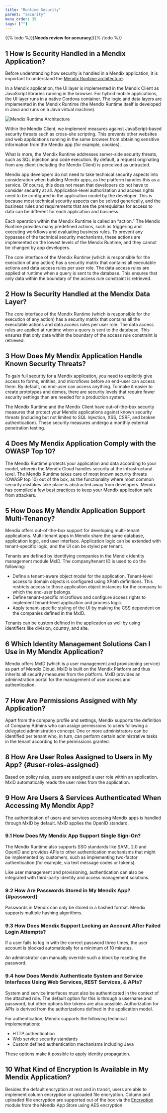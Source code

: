 ```yaml
---
title: "Runtime Security"
parent: "security"
menu_order: 35
tags: [""]
---
```


{{% todo %}}[**Needs review for accuracy**]{{% /todo %}}

## 1 How Is Security Handled in a Mendix Application?

Before understanding how security is handled in a Mendix application, it is important to understand the [Mendix Runtime architecture](architecture-principles#runtime).

In a Mendix application, the UI layer is implemented in the Mendix Client as JavaScript libraries running in the browser. For hybrid mobile applications, the UI layer runs in a native Cordova container. The logic and data layers are implemented in the Mendix Runtime (the Mendix Runtime itself is developed in Java and runs on a Java virtual machine).

![Mendix Runtime Architecture](attachments/figure-1-mendix-runtime-architecture.png)

Within the Mendix Client, we implement measures against JavaScript-based security threats such as cross-site scripting. This prevents other websites and web applications running in the same browser from obtaining sensitive information from the Mendix app (for example, cookies).

What is more, the Mendix Runtime addresses server-side security threats, such as SQL injection and code execution. By default, a request originating from any client (including the Mendix Client) is perceived as untrusted.

Mendix app developers do not need to take technical security aspects into consideration when building Mendix apps, as the platform handles this as a service. Of course, this does not mean that developers do not have to consider security at all. Application-level authorization and access rights need to be configured in the application model by the developer. This is because most technical security aspects can be solved generically, and the business rules and requirements that are the prerequisites for access to data can be different for each application and business.

Each operation within the Mendix Runtime is called an “action.” The Mendix Runtime provides many predefined actions, such as triggering and executing workflows and evaluating business rules. To prevent any bypasses of the technical security mechanisms, these actions are implemented on the lowest levels of the Mendix Runtime, and they cannot be changed by app developers.

The core interface of the Mendix Runtime (which is responsible for the execution of any action) has a security matrix that contains all executable actions and data access rules per user role. The data access rules are applied at runtime when a query is sent to the database. This ensures that only data within the boundary of the access rule constraint is retrieved.

## 2 How Is Security Handled at the Mendix Data Layer?

The core interface of the Mendix Runtime (which is responsible for the execution of any action) has a security matrix that contains all the executable actions and data access rules per user role. The data access rules are applied at runtime when a query is sent to the database. This ensures that only data within the boundary of the access rule constraint is retrieved.

## 3 How Does My Mendix Application Handle Known Security Threats?

To gain full security for a Mendix application, you need to explicitly give access to forms, entities, and microflows before an end-user can access them. By default, no end-user can access anything. To make it easier to create prototypes and demos, there are security levels that require fewer security settings than are needed for a production system.

The Mendix Runtime and the Mendix Client have out-of-the-box security measures that protect your Mendix applications against known security threats (including but not limited to SQL Injection, XSS, CSRF, and broken authentication). These security measures undergo a monthly external penetration testing.

## 4 Does My Mendix Application Comply with the OWASP Top 10?

The Mendix Runtime protects your application and data according to your model, wherein the Mendix Cloud handles security at the infrastructural level. The Mendix Runtime takes care of most known security threats (OWASP top 10) out of the box, as the functionality where most common security mistakes take place is abstracted away from developers. Mendix has compiled a [few best practices](https://docs.mendix.com/howtogeneral/bestpractices/best-practices-security-and-improvements-for-mendix-applications) to keep your Mendix application safe from attackers.

## 5 How Does My Mendix Application Support Multi-Tenancy?

Mendix offers out-of-the-box support for developing multi-tenant applications. Multi-tenant apps in Mendix share the same database, application logic, and user interface. Application logic can be extended with tenant-specific logic, and the UI can be styled per tenant.

Tenants are defined by identifying companies in the Mendix identity management module MxID. The company/tenant ID is used to do the following:

* Define a tenant-aware object model for the application. Tenant-level access to domain objects is configured using XPath definitions. This restricts access to those application object instances for the company to which the end-user belongs.
* Define tenant-specific microflows and configure access rights to implement tenant-level application and process logic.
* Apply tenant-specific styling of the UI by making the CSS dependent on the companies defined in the MxID.

Tenants can be custom defined in the application as well by using identifiers like division, country, and site.

## 6 Which Identity Management Solutions Can I Use in My Mendix Application?

Mendix offers MxID (which is a user management and provisioning service) as part of Mendix Cloud. MxID is built on the Mendix Platform and thus inherits all security measures from the platform. MxID provides an administration portal for the management of user access and authentication.

## 7 How Are Permissions Assigned with My Application?

Apart from the company profile and settings, Mendix supports the definition of Company Admins who can assign permissions to users following a delegated administration concept. One or more administrators can be identified per tenant who, in turn, can perform certain administrative tasks in the tenant according to the permissions granted.

## 8 How Are User Roles Assigned to Users in My App? {#user-roles-assigned}

Based on policy rules, users are assigned a user role within an application. MxID automatically reads the user roles from the application.

## 9 How Are Users &  Services Authenticated When Accessing My Mendix App?

The authentication of users and services accessing Mendix apps is handled through MxID by default. MxID applies the OpenID standard.

### 9.1 How Does My Mendix App Support Single Sign-On?

The Mendix Runtime also supports SSO standards like SAML 2.0 and OpenID and provides APIs to other authentication mechanisms that might be implemented by customers, such as implementing two-factor authentication (for example, via text message codes or tokens).

Like user management and provisioning, authentication can also be integrated with third-party identity and access management solutions.

### 9.2 How Are Passwords Stored in My Mendix App? {#password}

Passwords in Mendix can only be stored in a hashed format. Mendix supports multiple hashing algorithms.

### 9.3 How Does Mendix Support Locking an Account After Failed Login Attempts?

If a user fails to log in with the correct password three times, the user account is blocked automatically for a minimum of 10 minutes.

An administrator can manually override such a block by resetting the password.

### 9.4 how Does Mendix Authenticate System and Service Interfaces Using Web Services, REST Services, & APIs?

System and service interfaces must also be authenticated in the context of the attached role. The default option for this is through a username and password, but other options like tokens are also possible. Authorization for APIs is derived from the authorizations defined in the application model.

For authentication, Mendix supports the following technical implementations:

* HTTP authentication
* Web service security standards
* Custom defined authentication mechanisms including Java

These options make it possible to apply identity propagation.

## 10 What Kind of Encryption Is Available in My Mendix Application?

Besides the default encryption at rest and in transit, users are able to implement column encryption or uploaded file encryption. Column and uploaded file encryption are supported out of the box via the [Encryption](https://appstore.home.mendix.com/link/app/1011/) module from the Mendix App Store using AES encryption.
